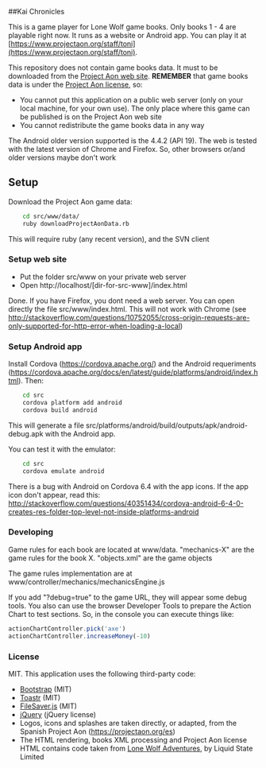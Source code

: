 ##Kai Chronicles

This is a game player for Lone Wolf game books. Only books 1 - 4 are playable right
now. It runs as a website or Android app. You can play it at 
[https://www.projectaon.org/staff/toni](https://www.projectaon.org/staff/toni).

This repository does not contain game books data. It must to be downloaded from the 
[Project Aon web site](https://www.projectaon.org). 
**REMEMBER** that game books data is under the
[Project Aon license](https://www.projectaon.org/en/Main/License), so:

* You cannot put this application on a public web server (only on your local machine, for
  your own use). The only place where this game can be published is on the Project Aon 
  web site
* You cannot redistribute the game books data in any way

The Android older version supported is the 4.4.2 (API 19). The web is tested with the 
latest version of Chrome and Firefox. So, other browsers or/and older versions maybe don't 
work

## Setup

Download the Project Aon game data:
```bash
    cd src/www/data/
    ruby downloadProjectAonData.rb
```
This will require ruby (any recent version), and the SVN client

### Setup web site

* Put the folder src/www on your private web server
* Open http://localhost/[dir-for-src-www]/index.html

Done. If you have Firefox, you dont need a web server. You can open directly the 
file src/www/index.html. This will not work with Chrome (see 
http://stackoverflow.com/questions/10752055/cross-origin-requests-are-only-supported-for-http-error-when-loading-a-local)

### Setup Android app

Install Cordova (https://cordova.apache.org/) and the Android requeriments
(https://cordova.apache.org/docs/en/latest/guide/platforms/android/index.html). Then:
```bash
    cd src
    cordova platform add android
    cordova build android
```

This will generate a file src/platforms/android/build/outputs/apk/android-debug.apk with the
Android app.

You can test it with the emulator:

```bash
    cd src
    cordova emulate android
```

There is a bug with Android on Cordova 6.4 with the app icons. If the app icon don't appear,
read this:
http://stackoverflow.com/questions/40351434/cordova-android-6-4-0-creates-res-folder-top-level-not-inside-platforms-android


### Developing 

Game rules for each book are located at www/data. "mechanics-X" are the game rules
for the book X. "objects.xml" are the game objects

The game rules implementation are at www/controller/mechanics/mechanicsEngine.js

If you add "?debug=true" to the game URL, they will appear some debug tools.
You also can use the browser Developer Tools to prepare the Action Chart to test sections.
So, in the console you can execute things like:
```javascript
actionChartController.pick('axe')
actionChartController.increaseMoney(-10)
```

### License

MIT. This application uses the following third-party code:

* [Bootstrap](http://getbootstrap.com/) (MIT)
* [Toastr](https://github.com/CodeSeven/toastr) (MIT)
* [FileSaver.js](https://github.com/eligrey/FileSaver.js/) (MIT)
* [jQuery](https://jquery.com/) (jQuery license)
* Logos, icons and splashes are taken directly, or adapted, from the Spanish Project Aon 
  (https://projectaon.org/es)
* The HTML rendering, books XML processing and Project Aon license HTML contains code
  taken from [Lone Wolf Adventures](https://lonewolfadventures.projectaon.org/), 
  by Liquid State Limited
